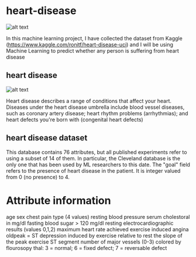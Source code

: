 # heart-disease

![alt text](https://img.webmd.com/dtmcms/live/webmd/consumer_assets/site_images/articles/health_tools/did_you_know_this_could_lead_to_heart_disease_slideshow/493ss_thinkstock_rf_heart_illustration.jpg)


In this machine learning project, I have collected the dataset from Kaggle (https://www.kaggle.com/ronitf/heart-disease-uci) and I will be using Machine Learning to predict whether any person is suffering from heart disease

## heart disease

![alt text](https://www.heart.org/-/media/images/news/2020/april-2020/0409womeninoca_sc.jpg)


Heart disease describes a range of conditions that affect your heart. Diseases under the heart disease umbrella include blood vessel diseases, such as coronary artery disease; heart rhythm problems (arrhythmias); and heart defects you're born with (congenital heart defects)

## heart disease dataset 

This database contains 76 attributes, but all published experiments refer to using a subset of 14 of them. In particular, the Cleveland database is the only one that has been used by ML researchers to
this date. The "goal" field refers to the presence of heart disease in the patient. It is integer valued from 0 (no presence) to 4.


# Attribute information

age
sex
chest pain type (4 values)
resting blood pressure
serum cholestoral in mg/dl
fasting blood sugar > 120 mg/dl
resting electrocardiographic results (values 0,1,2)
maximum heart rate achieved
exercise induced angina
oldpeak = ST depression induced by exercise relative to rest
the slope of the peak exercise ST segment
number of major vessels (0-3) colored by flourosopy
thal: 3 = normal; 6 = fixed defect; 7 = reversable defect



